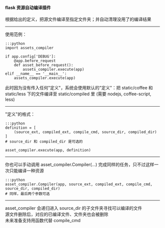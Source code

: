 #### flask 资源自动编译插件  
根据给出的定义，把源文件编译至指定文件夹；并自动清理没用了的编译结果

---

使用范例：

    :::python
    import assets_compiler

    if app.config['DEBUG']:
        @app.before_request
        def asset_before_request():
            assets_compiler.execute(app)
    elif __name__ == '__main__':
        assets_compiler.execute(app)

此时因为没有传入任何"定义"，系统会使用默认的"定义"：把 static/coffee 和 static/less 下的文件编译至 static/compiled 里
(需要 nodejs, coffee-script, less)

---

"定义"的格式：

    :::python
    definition = [
        (source_ext, compiled_ext, compile_cmd, source_dir, compiled_dir)
    ]
    # source_dir 和 compiled_dir 是可选的

    asset_compiler.execute(app, definition)

---

你也可以手动调用 asset_compiler.Compiler(...) 完成同样的任务，只不过这样一次只能编译一种资源

    :::python
    asset_compiler.Compiler(app, source_ext, compiled_ext, compile_cmd, source_dir, compiled_dir)
    # 同样，最后两个参数可选

---

asset_compiler 会递归进入 source_dir 的子文件夹寻找可以编译的文件  
源文件删除后，对应的已编译文件、文件夹也会被删除  
未来准备支持用函数代替 compile_cmd
